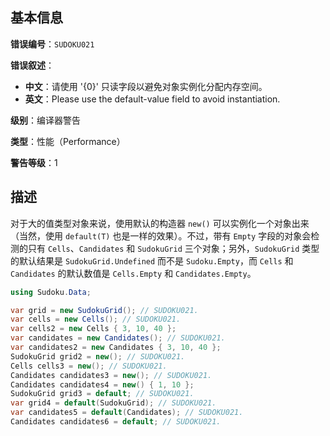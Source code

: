 ## 基本信息

**错误编号**：`SUDOKU021`

**错误叙述**：

* **中文**：请使用 '{0}' 只读字段以避免对象实例化分配内存空间。
* **英文**：Please use the default-value field to avoid instantiation.

**级别**：编译器警告

**类型**：性能（Performance）

**警告等级**：1

## 描述

对于大的值类型对象来说，使用默认的构造器 `new()` 可以实例化一个对象出来（当然，使用 `default(T)` 也是一样的效果）。不过，带有 `Empty` 字段的对象会检测的只有 `Cells`、`Candidates` 和 `SudokuGrid` 三个对象；另外，`SudokuGrid` 类型的默认结果是 `SudokuGrid.Undefined` 而不是 `Sudoku.Empty`，而 `Cells` 和 `Candidates` 的默认数值是 `Cells.Empty` 和 `Candidates.Empty`。

```csharp
using Sudoku.Data;

var grid = new SudokuGrid(); // SUDOKU021.
var cells = new Cells(); // SUDOKU021.
var cells2 = new Cells { 3, 10, 40 };
var candidates = new Candidates(); // SUDOKU021.
var candidates2 = new Candidates { 3, 10, 40 };
SudokuGrid grid2 = new(); // SUDOKU021.
Cells cells3 = new(); // SUDOKU021.
Candidates candidates3 = new(); // SUDOKU021.
Candidates candidates4 = new() { 1, 10 };
SudokuGrid grid3 = default; // SUDOKU021.
var grid4 = default(SudokuGrid); // SUDOKU021.
var candidates5 = default(Candidates); // SUDOKU021.
Candidates candidates6 = default; // SUDOKU021.
```